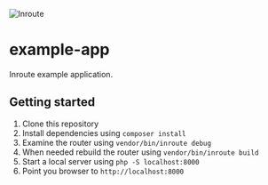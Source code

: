 ![Inroute](https://raw.githubusercontent.com/inroutephp/inroute/master/res/logo.png "Inroute")

# example-app

Inroute example application.

## Getting started

1. Clone this repository
1. Install dependencies using `composer install`
1. Examine the router using `vendor/bin/inroute debug`
1. When needed rebuild the router using `vendor/bin/inroute build`
1. Start a local server using `php -S localhost:8000`
1. Point you browser to `http://localhost:8000`
